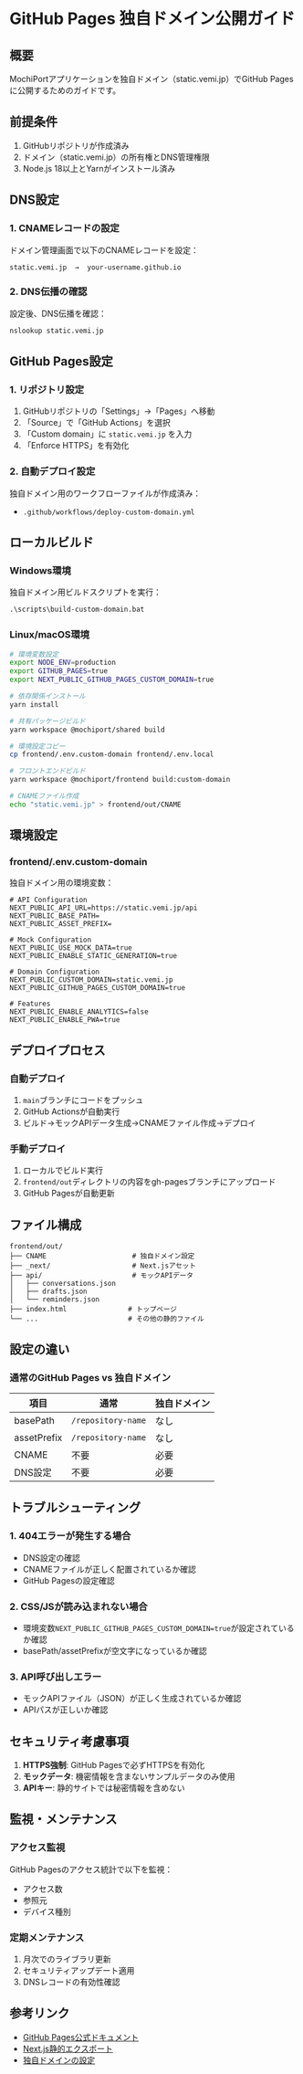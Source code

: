 # GitHub Pages 独自ドメイン公開ガイド

## 概要

MochiPortアプリケーションを独自ドメイン（static.vemi.jp）でGitHub Pagesに公開するためのガイドです。

## 前提条件

1. GitHubリポジトリが作成済み
2. ドメイン（static.vemi.jp）の所有権とDNS管理権限
3. Node.js 18以上とYarnがインストール済み

## DNS設定

### 1. CNAMEレコードの設定

ドメイン管理画面で以下のCNAMEレコードを設定：

```
static.vemi.jp  →  your-username.github.io
```

### 2. DNS伝播の確認

設定後、DNS伝播を確認：

```bash
nslookup static.vemi.jp
```

## GitHub Pages設定

### 1. リポジトリ設定

1. GitHubリポジトリの「Settings」→「Pages」へ移動
2. 「Source」で「GitHub Actions」を選択
3. 「Custom domain」に `static.vemi.jp` を入力
4. 「Enforce HTTPS」を有効化

### 2. 自動デプロイ設定

独自ドメイン用のワークフローファイルが作成済み：
- `.github/workflows/deploy-custom-domain.yml`

## ローカルビルド

### Windows環境

独自ドメイン用ビルドスクリプトを実行：

```cmd
.\scripts\build-custom-domain.bat
```

### Linux/macOS環境

```bash
# 環境変数設定
export NODE_ENV=production
export GITHUB_PAGES=true
export NEXT_PUBLIC_GITHUB_PAGES_CUSTOM_DOMAIN=true

# 依存関係インストール
yarn install

# 共有パッケージビルド
yarn workspace @mochiport/shared build

# 環境設定コピー
cp frontend/.env.custom-domain frontend/.env.local

# フロントエンドビルド
yarn workspace @mochiport/frontend build:custom-domain

# CNAMEファイル作成
echo "static.vemi.jp" > frontend/out/CNAME
```

## 環境設定

### frontend/.env.custom-domain

独自ドメイン用の環境変数：

```env
# API Configuration
NEXT_PUBLIC_API_URL=https://static.vemi.jp/api
NEXT_PUBLIC_BASE_PATH=
NEXT_PUBLIC_ASSET_PREFIX=

# Mock Configuration
NEXT_PUBLIC_USE_MOCK_DATA=true
NEXT_PUBLIC_ENABLE_STATIC_GENERATION=true

# Domain Configuration
NEXT_PUBLIC_CUSTOM_DOMAIN=static.vemi.jp
NEXT_PUBLIC_GITHUB_PAGES_CUSTOM_DOMAIN=true

# Features
NEXT_PUBLIC_ENABLE_ANALYTICS=false
NEXT_PUBLIC_ENABLE_PWA=true
```

## デプロイプロセス

### 自動デプロイ

1. `main`ブランチにコードをプッシュ
2. GitHub Actionsが自動実行
3. ビルド→モックAPIデータ生成→CNAMEファイル作成→デプロイ

### 手動デプロイ

1. ローカルでビルド実行
2. `frontend/out`ディレクトリの内容をgh-pagesブランチにアップロード
3. GitHub Pagesが自動更新

## ファイル構成

```
frontend/out/
├── CNAME                     # 独自ドメイン設定
├── _next/                    # Next.jsアセット
├── api/                      # モックAPIデータ
│   ├── conversations.json
│   ├── drafts.json
│   └── reminders.json
├── index.html               # トップページ
└── ...                      # その他の静的ファイル
```

## 設定の違い

### 通常のGitHub Pages vs 独自ドメイン

| 項目 | 通常 | 独自ドメイン |
|------|------|-------------|
| basePath | `/repository-name` | なし |
| assetPrefix | `/repository-name` | なし |
| CNAME | 不要 | 必要 |
| DNS設定 | 不要 | 必要 |

## トラブルシューティング

### 1. 404エラーが発生する場合

- DNS設定の確認
- CNAMEファイルが正しく配置されているか確認
- GitHub Pagesの設定確認

### 2. CSS/JSが読み込まれない場合

- 環境変数`NEXT_PUBLIC_GITHUB_PAGES_CUSTOM_DOMAIN=true`が設定されているか確認
- basePath/assetPrefixが空文字になっているか確認

### 3. API呼び出しエラー

- モックAPIファイル（JSON）が正しく生成されているか確認
- APIパスが正しいか確認

## セキュリティ考慮事項

1. **HTTPS強制**: GitHub Pagesで必ずHTTPSを有効化
2. **モックデータ**: 機密情報を含まないサンプルデータのみ使用
3. **APIキー**: 静的サイトでは秘密情報を含めない

## 監視・メンテナンス

### アクセス監視

GitHub Pagesのアクセス統計で以下を監視：
- アクセス数
- 参照元
- デバイス種別

### 定期メンテナンス

1. 月次でのライブラリ更新
2. セキュリティアップデート適用
3. DNSレコードの有効性確認

## 参考リンク

- [GitHub Pages公式ドキュメント](https://docs.github.com/pages)
- [Next.js静的エクスポート](https://nextjs.org/docs/app/building-your-application/deploying/static-exports)
- [独自ドメインの設定](https://docs.github.com/pages/configuring-a-custom-domain-for-your-github-pages-site)
